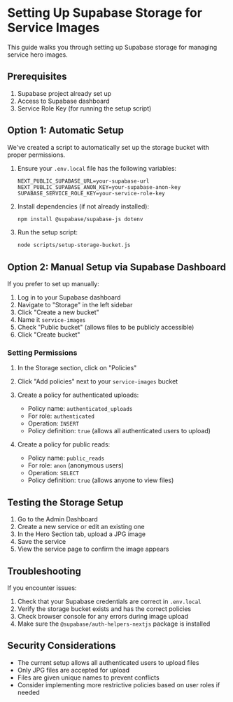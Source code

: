 # Setting Up Supabase Storage for Service Images

This guide walks you through setting up Supabase storage for managing service hero images.

## Prerequisites

1. Supabase project already set up
2. Access to Supabase dashboard
3. Service Role Key (for running the setup script)

## Option 1: Automatic Setup

We've created a script to automatically set up the storage bucket with proper permissions.

1. Ensure your `.env.local` file has the following variables:

   ```
   NEXT_PUBLIC_SUPABASE_URL=your-supabase-url
   NEXT_PUBLIC_SUPABASE_ANON_KEY=your-supabase-anon-key
   SUPABASE_SERVICE_ROLE_KEY=your-service-role-key
   ```

2. Install dependencies (if not already installed):

   ```bash
   npm install @supabase/supabase-js dotenv
   ```

3. Run the setup script:
   ```bash
   node scripts/setup-storage-bucket.js
   ```

## Option 2: Manual Setup via Supabase Dashboard

If you prefer to set up manually:

1. Log in to your Supabase dashboard
2. Navigate to "Storage" in the left sidebar
3. Click "Create a new bucket"
4. Name it `service-images`
5. Check "Public bucket" (allows files to be publicly accessible)
6. Click "Create bucket"

### Setting Permissions

1. In the Storage section, click on "Policies"
2. Click "Add policies" next to your `service-images` bucket
3. Create a policy for authenticated uploads:

   - Policy name: `authenticated_uploads`
   - For role: `authenticated`
   - Operation: `INSERT`
   - Policy definition: `true` (allows all authenticated users to upload)

4. Create a policy for public reads:
   - Policy name: `public_reads`
   - For role: `anon` (anonymous users)
   - Operation: `SELECT`
   - Policy definition: `true` (allows anyone to view files)

## Testing the Storage Setup

1. Go to the Admin Dashboard
2. Create a new service or edit an existing one
3. In the Hero Section tab, upload a JPG image
4. Save the service
5. View the service page to confirm the image appears

## Troubleshooting

If you encounter issues:

1. Check that your Supabase credentials are correct in `.env.local`
2. Verify the storage bucket exists and has the correct policies
3. Check browser console for any errors during image upload
4. Make sure the `@supabase/auth-helpers-nextjs` package is installed

## Security Considerations

- The current setup allows all authenticated users to upload files
- Only JPG files are accepted for upload
- Files are given unique names to prevent conflicts
- Consider implementing more restrictive policies based on user roles if needed
